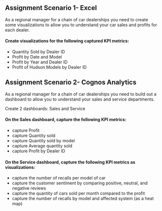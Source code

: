 
## Assignment Scenario 1- Excel

As a regional manager for a chain of car dealerships you need to create some visualizations to allow you to understand your car sales and profits for each dealer.

#### Create visualizations for the following captured KPI metrics:
- Quantity Sold by Dealer ID 
- Profit by Date and Model
- Profit by Year and Dealer ID
- Profit of Hudson Models by Dealer ID

## Assignment Scenario 2- Cognos Analytics

As a regional manager for a chain of car dealerships you need to build out a dashboard to allow you to understand your sales and service departments.

Create 2 dashboards: Sales and Service

#### On the Sales dashboard, capture the following KPI metrics:
- capture Profit
- capture Quantity sold
- capture Quantity sold by model 
- capture Average quantity sold
- capture Profit by Dealer ID

#### On the Service dashboard, capture the following KPI metrics as visualizations:
- capture the number of recalls per model of car 
- capture the customer sentiment by comparing positive, neutral, and negative reviews 
- capture the quantity of cars sold per month compared to the profit 
- capture the number of recalls by model and affected system (as a heat map)
